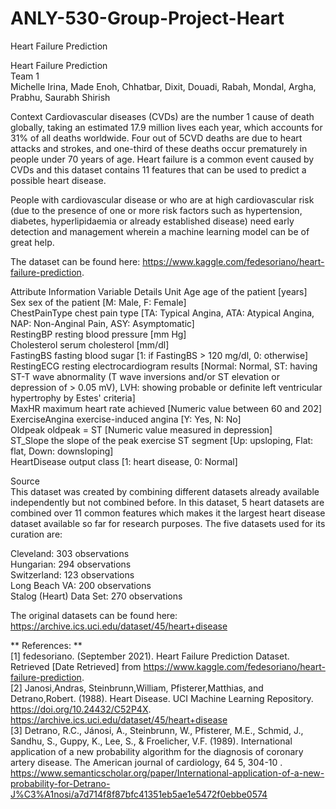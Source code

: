 # ANLY-530-Group-Project-Heart  <br>
Heart Failure Prediction  <br>



Heart Failure Prediction  <br>
Team 1  <br>
Michelle Irina, Made Enoh, Chhatbar, Dixit, Douadi, Rabah, Mondal, Argha, Prabhu, Saurabh Shirish  <br>

Context
Cardiovascular diseases (CVDs) are the number 1 cause of death globally, taking an estimated 17.9 million lives each year, which accounts for 31% of all deaths worldwide. Four out of 5CVD deaths are due to heart attacks and strokes, and one-third of these deaths occur prematurely in people under 70 years of age. Heart failure is a common event caused by CVDs and this dataset contains 11 features that can be used to predict a possible heart disease.  <br>

People with cardiovascular disease or who are at high cardiovascular risk (due to the presence of one or more risk factors such as hypertension, diabetes, hyperlipidaemia or already established disease) need early detection and management wherein a machine learning model can be of great help. <br>

The dataset can be found here: https://www.kaggle.com/fedesoriano/heart-failure-prediction. <br>

Attribute Information
Variable	Details	Unit
Age	age of the patient	[years]  <br>
Sex	sex of the patient	[M: Male, F: Female]  <br>
ChestPainType	chest pain type	[TA: Typical Angina, ATA: Atypical Angina, NAP: Non-Anginal Pain, ASY: Asymptomatic]  <br>
RestingBP	resting blood pressure	[mm Hg]  <br>
Cholesterol	serum cholesterol	[mm/dl]   <br>
FastingBS	fasting blood sugar	[1: if FastingBS > 120 mg/dl, 0: otherwise]  <br>
RestingECG	resting electrocardiogram results	[Normal: Normal, ST: having ST-T wave abnormality (T wave inversions and/or ST elevation or depression of > 0.05 mV), LVH: showing probable or definite left ventricular hypertrophy by Estes' criteria]  <br>
MaxHR	maximum heart rate achieved	[Numeric value between 60 and 202]  <br>
ExerciseAngina	exercise-induced angina	[Y: Yes, N: No]  <br>
Oldpeak	oldpeak = ST	[Numeric value measured in depression]  <br>
ST_Slope	the slope of the peak exercise ST segment	[Up: upsloping, Flat: flat, Down: downsloping]  <br>
HeartDisease	output class	[1: heart disease, 0: Normal]  <br>

Source <br>
This dataset was created by combining different datasets already available independently but not combined before. In this dataset, 5 heart datasets are combined over 11 common features which makes it the largest heart disease dataset available so far for research purposes. The five datasets used for its curation are:  <br>

Cleveland: 303 observations  <br>
Hungarian: 294 observations  <br>
Switzerland: 123 observations  <br>
Long Beach VA: 200 observations  <br>
Stalog (Heart) Data Set: 270 observations  <br>
 
The original datasets can be found here: https://archive.ics.uci.edu/dataset/45/heart+disease  <br>




** References: ** <br>
[1] fedesoriano. (September 2021). Heart Failure Prediction Dataset. Retrieved [Date Retrieved] from https://www.kaggle.com/fedesoriano/heart-failure-prediction. <br>
[2] Janosi,Andras, Steinbrunn,William, Pfisterer,Matthias, and Detrano,Robert. (1988). Heart Disease. UCI Machine Learning Repository. https://doi.org/10.24432/C52P4X. https://archive.ics.uci.edu/dataset/45/heart+disease <br>
[3] Detrano, R.C., Jánosi, A., Steinbrunn, W., Pfisterer, M.E., Schmid, J., Sandhu, S., Guppy, K., Lee, S., & Froelicher, V.F. (1989). International application of a new probability algorithm for the diagnosis of coronary artery disease. The American journal of cardiology, 64 5, 304-10 . https://www.semanticscholar.org/paper/International-application-of-a-new-probability-for-Detrano-J%C3%A1nosi/a7d714f8f87bfc41351eb5ae1e5472f0ebbe0574 <br>
